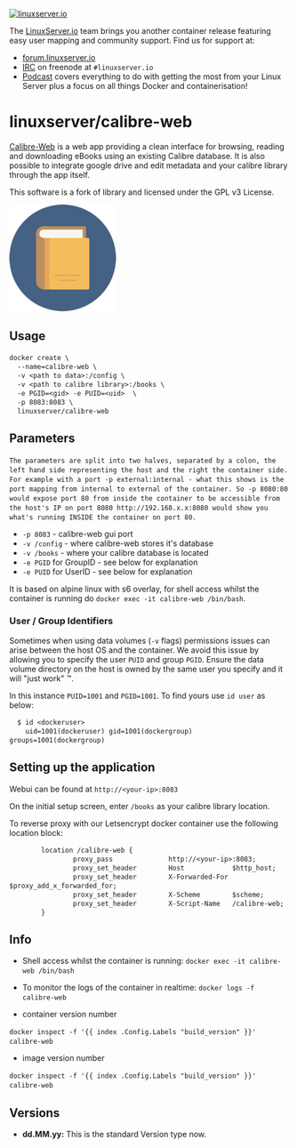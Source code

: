 [linuxserverurl]: https://linuxserver.io
[forumurl]: https://forum.linuxserver.io
[ircurl]: https://www.linuxserver.io/irc/
[podcasturl]: https://www.linuxserver.io/podcast/
[appurl]: https://github.com/janeczku/calibre-web
[hub]: https://hub.docker.com/r/example/example/

[![linuxserver.io](https://raw.githubusercontent.com/linuxserver/docker-templates/master/linuxserver.io/img/linuxserver_medium.png)][linuxserverurl]

The [LinuxServer.io][linuxserverurl] team brings you another container release featuring easy user mapping and community support. Find us for support at:
* [forum.linuxserver.io][forumurl]
* [IRC][ircurl] on freenode at `#linuxserver.io`
* [Podcast][podcasturl] covers everything to do with getting the most from your Linux Server plus a focus on all things Docker and containerisation!

# linuxserver/calibre-web

[Calibre-Web](https://github.com/janeczku/calibre-web) is a web app providing a clean interface for browsing, reading and downloading eBooks using an existing Calibre database.   It is also possible to integrate google drive and edit metadata and your calibre library through the app itself.

This software is a fork of library and licensed under the GPL v3 License.

[![Calibre-Web](https://raw.githubusercontent.com/linuxserver/docker-templates/master/linuxserver.io/img/calibre-web-icon.png)][appurl]

## Usage

```
docker create \
  --name=calibre-web \
  -v <path to data>:/config \
  -v <path to calibre library>:/books \
  -e PGID=<gid> -e PUID=<uid>  \
  -p 8083:8083 \
  linuxserver/calibre-web
```

## Parameters

`The parameters are split into two halves, separated by a colon, the left hand side representing the host and the right the container side. 
For example with a port -p external:internal - what this shows is the port mapping from internal to external of the container.
So -p 8080:80 would expose port 80 from inside the container to be accessible from the host's IP on port 8080
http://192.168.x.x:8080 would show you what's running INSIDE the container on port 80.`



* `-p 8083` - calibre-web gui port
* `-v /config` - where calibre-web stores it's database
* `-v /books` - where your calibre database is located
* `-e PGID` for GroupID - see below for explanation
* `-e PUID` for UserID - see below for explanation

It is based on alpine linux with s6 overlay, for shell access whilst the container is running do `docker exec -it calibre-web /bin/bash`.

### User / Group Identifiers

Sometimes when using data volumes (`-v` flags) permissions issues can arise between the host OS and the container. We avoid this issue by allowing you to specify the user `PUID` and group `PGID`. Ensure the data volume directory on the host is owned by the same user you specify and it will "just work" ™.

In this instance `PUID=1001` and `PGID=1001`. To find yours use `id user` as below:

```
  $ id <dockeruser>
    uid=1001(dockeruser) gid=1001(dockergroup) groups=1001(dockergroup)
```

## Setting up the application

Webui can be found at `http://<your-ip>:8083`

On the initial setup screen, enter `/books` as your calibre library location.

To reverse proxy with our Letsencrypt docker container use the following location block:
```	
        location /calibre-web {
                proxy_pass              http://<your-ip>:8083;
                proxy_set_header        Host            $http_host;
                proxy_set_header        X-Forwarded-For $proxy_add_x_forwarded_for;
                proxy_set_header        X-Scheme        $scheme;
                proxy_set_header        X-Script-Name   /calibre-web;
        }
```


## Info

* Shell access whilst the container is running: `docker exec -it calibre-web /bin/bash`
* To monitor the logs of the container in realtime: `docker logs -f calibre-web`

* container version number 

`docker inspect -f '{{ index .Config.Labels "build_version" }}' calibre-web`

* image version number

`docker inspect -f '{{ index .Config.Labels "build_version" }}' calibre-web`

## Versions

+ **dd.MM.yy:** This is the standard Version type now.
